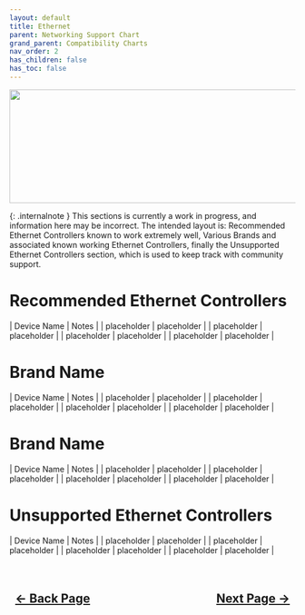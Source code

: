 ```yaml
---
layout: default
title: Ethernet
parent: Networking Support Chart
grand_parent: Compatibility Charts
nav_order: 2
has_children: false
has_toc: false
---
```


<style>
  .navigation-container {
    display: flex;
    justify-content: space-between;
    align-items: center;
    width: 100%;
  }
  
  .nav-button {
    margin: 10px;
  }
</style>

<p align="center">
  <img width="650" height="200" src="../../../../assets/Headers/Header-Ethernet.png">
</p>

{: .internalnote }
This sections is currently a work in progress, and information here may be incorrect. The intended layout is: Recommended Ethernet Controllers known to work extremely well, Various Brands and associated known working Ethernet Controllers, finally the Unsupported Ethernet Controllers section, which is used to keep track with community support.

# Recommended Ethernet Controllers

| Device Name | Notes |
| placeholder | placeholder |
| placeholder | placeholder |
| placeholder | placeholder |
| placeholder | placeholder |

# Brand Name

| Device Name | Notes |
| placeholder | placeholder |
| placeholder | placeholder |
| placeholder | placeholder |
| placeholder | placeholder |

# Brand Name

| Device Name | Notes |
| placeholder | placeholder |
| placeholder | placeholder |
| placeholder | placeholder |
| placeholder | placeholder |

# Unsupported Ethernet Controllers

| Device Name | Notes |
| placeholder | placeholder |
| placeholder | placeholder |
| placeholder | placeholder |
| placeholder | placeholder |

<h2 align="center">
  <br>
  <div class="navigation-container">
    <a class="nav-button" href="../index">&larr; Back Page</a>
    <a class="nav-button" href="../../05-Misc/index">Next Page &rarr;</a>
  </div>
  <br>
</h2>
